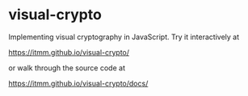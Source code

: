 # visual-crypto

Implementing visual cryptography in JavaScript. Try it interactively at

https://itmm.github.io/visual-crypto/

or walk through the source code at

https://itmm.github.io/visual-crypto/docs/
